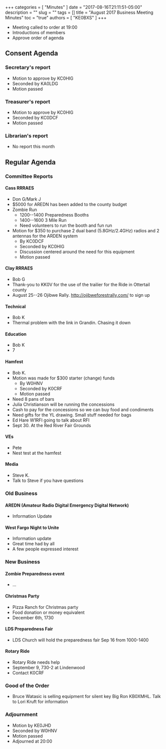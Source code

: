 +++
categories = [ "Minutes" ]
date = "2017-08-16T21:11:51-05:00"
description = ""
slug = ""
tags = []
title = "August 2017 Business Meeting Minutes"
toc = "true"
authors = [ "KE0BXS" ]
+++


* Meeting called to order at 19:00
* Introductions of members
* Approve order of agenda
<!--more-->
	
## Consent Agenda 

### Secretary's report
* Motion to approve by KC0HIG
* Seconded by KA0LDG
* Motion passed

### Treasurer's report
* Motion to approve by KC0HIG
* Seconded by KC0DCF
* Motion passed

### Librarian's report
* No report this month

## Regular Agenda

### Committee Reports 

#### Cass RRRAES
* Don G/Mark J
* $5000 for AREDN has been added to the county budget
* Zombie Run
    * 1200--1400 Preparedness Booths
    * 1400--1600 3 Mile Run
    * Need volunteers to run the booth and fun run
* Motion for $350 to purchase 2 dual band (5.8GHz/2.4GHz) radios and 2
antennas for the ARDEN system
    * By KC0DCF
    * Seconded by KC0HIG
    * Discussion centered around the need for this equipment
    * Motion passed

#### Clay RRRAES
* Bob G
* Thank-you to KK0V for the use of the trailier for the Ride in Ottertail
county
* August 25--26 Ojibwe Rally. http://ojibweforestrally.com/ to sign up

#### Technical
* Bob K
* Thermal problem with the link in Grandin.  Chasing it down

#### Education
* Bob K
* 7

#### Hamfest
* Bob K.
* Motion was made for $300 starter (change) funds
    * By W0HNV
    * Seconded by K0CRF
    * Motion passed
* Need 8 pans of bars
* Julia Christianson will be running the concessions
* Cash to pay for the concessions so we can buy food and condiments
* Need gifts for the YL drawing.  Small stuff needed for bags
* Ed Hare W1RFI going to talk about RFI
* Sept 30.  At the Red River Fair Grounds

#### VEs
* Pete
* Nest test at the hamfest

#### Media
* Steve K.
* Talk to Steve if you have questions

### Old Business

#### AREDN (Amateur Radio Digital Emergency Digital Network)
* Information Update

#### West Fargo Night to Unite
* Information update
* Great time had by all
* A few people expressed interest

### New Business

#### Zombie Preparedness event
* ...

#### Christmas Party
* Pizza Ranch for Christmas party
* Food donation or money equivalent
* December 6th, 1730

#### LDS Preparedness Fair
* LDS Church will hold the preparedness fair Sep 16 from 1000-1400

#### Rotary Ride
* Rotary Ride needs help
* September 9, 730-2 at Lindenwood
* Contact K0CRF

### Good of the Order
* Bruce Watasic is selling equipment for silent key Big Ron KB0XMHL. Talk to Lori Kruft for information

### Adjournment
* Motion by KE0JHD
* Seconded by W0HNV
* Motion passed
* Adjourned at 20:00
